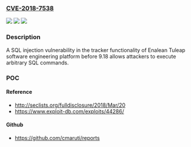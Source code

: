 ### [CVE-2018-7538](https://cve.mitre.org/cgi-bin/cvename.cgi?name=CVE-2018-7538)
![](https://img.shields.io/static/v1?label=Product&message=n%2Fa&color=blue)
![](https://img.shields.io/static/v1?label=Version&message=n%2Fa&color=blue)
![](https://img.shields.io/static/v1?label=Vulnerability&message=n%2Fa&color=brighgreen)

### Description

A SQL injection vulnerability in the tracker functionality of Enalean Tuleap software engineering platform before 9.18 allows attackers to execute arbitrary SQL commands.

### POC

#### Reference
- http://seclists.org/fulldisclosure/2018/Mar/20
- https://www.exploit-db.com/exploits/44286/

#### Github
- https://github.com/cmaruti/reports

